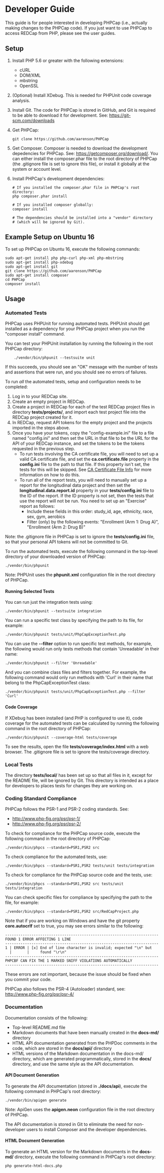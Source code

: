 Developer Guide
===================================================

This guide is for people interested in developing PHPCap (i.e., actually making changes to the PHPCap code). If you just want to use PHPCap to access REDCap from PHP, please see the
user guides.

Setup
--------------------------------------------------------
1. Install PHP 5.6 or greater with the following extensions:
    * cURL
    * DOM/XML
    * mbstring
    * OpenSSL
1. (Optional) Install XDebug. This is needed for PHPUnit code coverage analysis.
1. Install Git. The code for PHPCap is stored in GitHub, and Git is required to be able to download it for development.
   See: https://git-scm.com/downloads
2. Get PHPCap:
     
    ```shell
    git clone https://github.com/aarenson/PHPCap
    ```
    
3. Get Composer. Composer is needed to download the development depedencies for PHPCap.
   See: https://getcomposer.org/download/.
   You can either install the composer.phar file to the root directory of PHPCap (the .gitignore 
   file is set to ignore this file), or install it globally at the system or account level.
4. Install PHPCap's development dependencies:

    ```shell
    # If you installed the composer.phar file in PHPCap's root directory:
    php composer.phar install
    
    # If you installed composer globally:
    composer install
    
    # The dependencies should be installed into a "vendor" directory
    # (which will be ignored by Git).    
    ```

Example Setup on Ubuntu 16
-----------------------------------------
To set up PHPCap on Ubuntu 16, execute the following commands:
    
```shell
sudo apt-get install php php-curl php-xml php-mbstring
sudo apt-get install php-xdebug
sudo apt-get install git
git clone https://github.com/aarenson/PHPCap
sudo apt-get install composer
cd PHPCap
composer install
```

Usage
-----------------------------------------

### Automated Tests

PHPCap uses PHPUnit for running automated tests. PHPUnit should get installed as a dependency
for your PHPCap project when you run the "composer install" command.

You can test your PHPUnit installation by running the following in the root PHPCap directory:

	    ./vendor/bin/phpunit --testsuite unit
    
If this succeeds, you should see an "OK" message with the number of tests and assertions that were run, 
and you should see no errors of failures.
    
To run _all_ the automated tests, setup and configuration needs to be completed:
1. Log in to your REDCap site.
2. Create an empty project in REDCap.
3. Create a project in REDCap for each of the test REDCap project files in directory __tests/projects/__, and import each test project file into the REDCap project created for it.
3. In REDCap, request API tokens for the empty project and the projects imported in the steps above.
4. Once you have your tokens, copy the "config-example.ini" file to a file
   named "config.ini" and then set the URL in that file to be the
   URL for the API of your REDCap instance, and set the tokens to be
   the tokens requested in the previous step.
    * To run tests involving the CA certificate file, you will need to set up
      a valid CA certificate file, and set the __ca.certificate.file__ property
      in the __config.ini__ file to the path to that file. If this property
      isn't set, the tests for this will be skipped.
      See [CA Certificate File Info](CACertificateFile.md) for more information on how to
      do this.
    * To run all of the report tests, you will need to manually set up a report for the
      longitudinal data project and then set the 
      __longitudinal.data.report.id__ property in your __tests/config.ini__ file
      to the ID of the report. If the ID property is not set, then the tests
      that use the report will not be run. You need to set up an "Exercise" report
      as follows:
        * Include these fields in this order: study_id, age, ethnicity, race, sex, gym, aerobics
        * Filter (only) by the following events: "Enrollment (Arm 1: Drug A)", "Enrollment (Arm 2: Drug B)" 
   
Note: the .gitignore file in PHPCap is set to ignore the __tests/config.ini__ file, so that your
personal API tokens will not be committed to Git. 

To run the automated tests, execute the following command in the top-level directory of your downloaded version of PHPCap:

    ./vendor/bin/phpunit
    
Note: PHPUnit uses the **phpunit.xml** configuration file in the root directory of PHPCap.

#### Running Selected Tests
You can run just the integration tests using:

    ./vendor/bin/phpunit --testsuite integration

You can run a specific test class by specifying the path to its file, for example:

    ./vendor/bin/phpunit tests/unit/PhpCapExceptionTest.php

You can use the **--filter** option to run specific test methods, for example, the following
would run only tests methods that contain 'Unreadable' in their name:

    ./vendor/bin/phpunit --filter 'Unreadable'

And you can combine class files and filters together. For example, the following command would only run
methods with 'Curl' in their name that belong to the PhpCapExceptionTest class:

    ./vendor/bin/phpunit tests/unit/PhpCapExceptionTest.php --filter 'Curl'
    
#### Code Coverage
If XDebug has been installed (and PHP is configured to use it), code coverage for the automated tests can
be calculated by running the following command in the root directory of PHPCap:

    ./vendor/bin/phpunit --coverage-html tests/coverage
    
To see the results, open the file **tests/coverage/index.html** with a web browser. The .gitignore file is set to
ignore the tests/coverage directory.


### Local Tests
The directory __tests/local/__ has been set up so that all files in it, except for the README file, will be ignored by Git.
This directory is intended as a place for developers to places tests for changes they are working on.

### Coding Standard Compliance
PHPCap follows the PSR-1 and PSR-2 coding standards. See:
* http://www.php-fig.org/psr/psr-1/
* http://www.php-fig.org/psr/psr-2/

To check for compliance for the PHPCap source code, execute the following command in the root directory of PHPCap:

    ./vendor/bin/phpcs --standard=PSR1,PSR2 src

To check compliance for the automated tests, use:

    ./vendor/bin/phpcs --standard=PSR1,PSR2 tests/unit tests/integration

To check for compliance for the PHPCap source code and the tests, use:

    ./vendor/bin/phpcs --standard=PSR1,PSR2 src tests/unit tests/integration

You can check specific files for compliance by specifying the path to the file, for example:

    ./vendor/bin/phpcs --standard=PSR1,PSR2 src/RedCapProject.php  
     
Note that if you are working on Windows and have the git property __core.autocrlf__ set to true, you may see errors similar to the following:

    ----------------------------------------------------------------------
    FOUND 1 ERROR AFFECTING 1 LINE
    ----------------------------------------------------------------------
    1 | ERROR | [x] End of line character is invalid; expected "\n" but
      |       |     found "\r\n"
    ----------------------------------------------------------------------
    PHPCBF CAN FIX THE 1 MARKED SNIFF VIOLATIONS AUTOMATICALLY
    ----------------------------------------------------------------------
These errors are not important, because the issue should be fixed when you commit your code.

PHPCap also follows the PSR-4 (Autoloader) standard, see: http://www.php-fig.org/psr/psr-4/


### Documentation

Documentation consists of the following:
* Top-level README.md file
* Markdown documents that have been manually created in the __docs-md/__ directory
* HTML API documentation generated from the PHPDoc comments in the code, which are stored in the __docs/api/__ directory
* HTML versions of the Markdown documentation in the docs-md/ directory, which are generated programmatically, stored in the __docs/__ directory, and use the same style as the API documentation.


#### API Document Generation
To generate the API documentation (stored in **./docs/api**), execute the following command in PHPCap's root directory:

    ./vendor/bin/apigen generate
    
Note: ApiGen uses the **apigen.neon** configuration file in the root directory of PHPCap.

The API documentation is stored in Git to eliminate the need for non-developer users to install Composer and the developer dependencies.

#### HTML Document Generation
To generate an HTML version for the Markdown documents in the __docs-md/__ directory, execute the following command in PHPCap's root directory:

    php generate-html-docs.php

